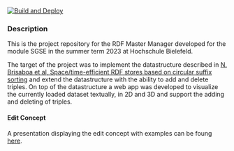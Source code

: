 [![Build and Deploy](https://github.com/TheisNiklas/RDFMasterManager/actions/workflows/build-and-deploy.yml/badge.svg)](https://github.com/TheisNiklas/RDFMasterManager/actions/workflows/build-and-deploy.yml)

### Description
This is the project repository for the RDF Master Manager developed for the module SGSE in the summer term 2023 at Hochschule Bielefeld.

The target of the project was to implement the datastructure described in [N. Brisaboa et al, Space/time-efficient RDF stores based on
circular suffix sorting](https://arxiv.org/pdf/2009.10045.pdf) and extend the datastructure with the ability to add and delete triples.
On top of the datastructure a web app was developed to visualize the currently loaded dataset textually, in 2D and 3D and support the adding and deleting of triples.


#### Edit Concept
A presentation displaying the edit concept with examples can be foung [here](https://1drv.ms/p/s!AiRoJquKtDHciJQMl8OPuUq30x_MZw?e=2vgtyc).
